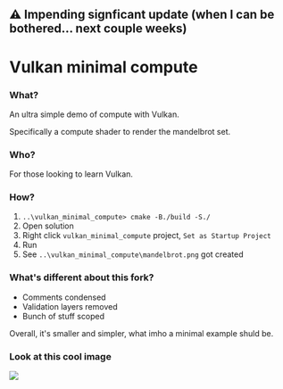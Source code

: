 ## ⚠️ Impending signficant update (when I can be bothered... next couple weeks)

# Vulkan minimal compute

### What?

An ultra simple demo of compute with Vulkan.

Specifically a compute shader to render the mandelbrot set.

### Who?

For those looking to learn Vulkan.

### How?

1. `..\vulkan_minimal_compute> cmake -B./build -S./`
2. Open solution
3. Right click `vulkan_minimal_compute` project, `Set as Startup Project`
4. Run
5. See `..\vulkan_minimal_compute\mandelbrot.png` got created

### What's different about this fork?

- Comments condensed
- Validation layers removed
- Bunch of stuff scoped

Overall, it's smaller and simpler, what imho a minimal example shuld be.

### Look at this cool image

![](image.png)

